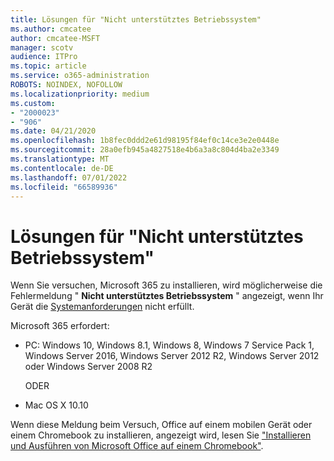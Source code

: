 ```yaml
---
title: Lösungen für "Nicht unterstütztes Betriebssystem"
ms.author: cmcatee
author: cmcatee-MSFT
manager: scotv
audience: ITPro
ms.topic: article
ms.service: o365-administration
ROBOTS: NOINDEX, NOFOLLOW
ms.localizationpriority: medium
ms.custom:
- "2000023"
- "906"
ms.date: 04/21/2020
ms.openlocfilehash: 1b8fec0ddd2e61d98195f84ef0c14ce3e2e0448e
ms.sourcegitcommit: 28a0efb945a4827518e4b6a3a8c804d4ba2e3349
ms.translationtype: MT
ms.contentlocale: de-DE
ms.lasthandoff: 07/01/2022
ms.locfileid: "66589936"
---
```

# <a name="solutions-for-unsupported-operating-system"></a>Lösungen für "Nicht unterstütztes Betriebssystem"

Wenn Sie versuchen, Microsoft 365 zu installieren, wird möglicherweise die Fehlermeldung " **Nicht unterstütztes Betriebssystem** " angezeigt, wenn Ihr Gerät die [Systemanforderungen](https://products.office.com/office-system-requirements) nicht erfüllt.
  
Microsoft 365 erfordert:
  
- PC: Windows 10, Windows 8.1, Windows 8, Windows 7 Service Pack 1, Windows Server 2016, Windows Server 2012 R2, Windows Server 2012 oder Windows Server 2008 R2

    ODER

- Mac OS X 10.10

Wenn diese Meldung beim Versuch, Office auf einem mobilen Gerät oder einem Chromebook zu installieren, angezeigt wird, lesen Sie ["Installieren und Ausführen von Microsoft Office auf einem Chromebook"](https://support.microsoft.com/office/how-to-access-microsoft-office-on-a-chromebook-32f14a23-2c1a-4579-b973-d4b1d78561ad).
  